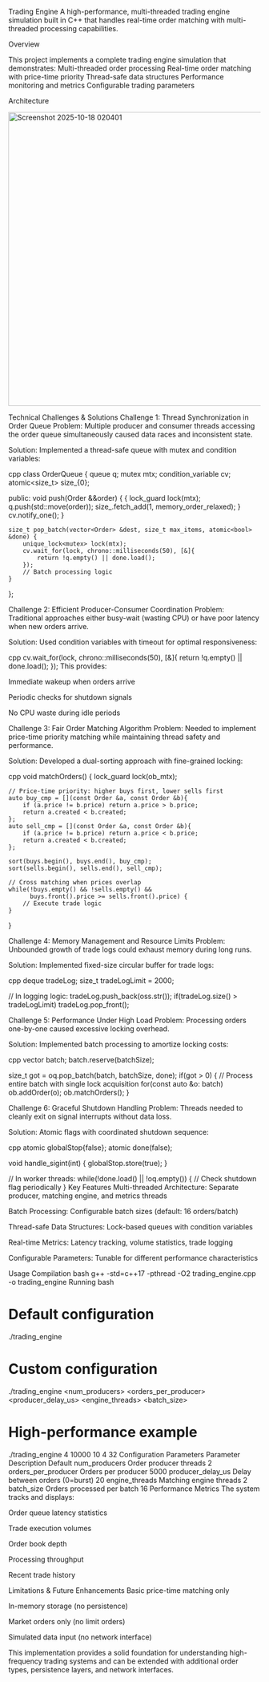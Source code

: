 Trading Engine
A high-performance, multi-threaded trading engine simulation built in C++ that handles real-time order matching with multi-threaded processing capabilities.

Overview

This project implements a complete trading engine simulation that demonstrates:
Multi-threaded order processing
Real-time order matching with price-time priority
Thread-safe data structures
Performance monitoring and metrics
Configurable trading parameters


Architecture

<img width="686" height="586" alt="Screenshot 2025-10-18 020401" src="https://github.com/user-attachments/assets/75a5f503-be92-4a63-ae69-e051a360303c" />


Technical Challenges & Solutions
Challenge 1: Thread Synchronization in Order Queue
Problem: Multiple producer and consumer threads accessing the order queue simultaneously caused data races and inconsistent state.

Solution: Implemented a thread-safe queue with mutex and condition variables:

cpp
class OrderQueue {
    queue<Order> q;
    mutex mtx;
    condition_variable cv;
    atomic<size_t> size_{0};

public:
    void push(Order &&order) {
        {
            lock_guard<mutex> lock(mtx);
            q.push(std::move(order));
            size_.fetch_add(1, memory_order_relaxed);
        }
        cv.notify_one();
    }
    
    size_t pop_batch(vector<Order> &dest, size_t max_items, atomic<bool> &done) {
        unique_lock<mutex> lock(mtx);
        cv.wait_for(lock, chrono::milliseconds(50), [&]{ 
            return !q.empty() || done.load(); 
        });
        // Batch processing logic
    }
};


Challenge 2: Efficient Producer-Consumer Coordination
Problem: Traditional approaches either busy-wait (wasting CPU) or have poor latency when new orders arrive.

Solution: Used condition variables with timeout for optimal responsiveness:

cpp
cv.wait_for(lock, chrono::milliseconds(50), [&]{ 
    return !q.empty() || done.load(); 
});
This provides:

Immediate wakeup when orders arrive

Periodic checks for shutdown signals

No CPU waste during idle periods



Challenge 3: Fair Order Matching Algorithm
Problem: Needed to implement price-time priority matching while maintaining thread safety and performance.

Solution: Developed a dual-sorting approach with fine-grained locking:

cpp
void matchOrders() {
    lock_guard<mutex> lock(ob_mtx);
    
    // Price-time priority: higher buys first, lower sells first
    auto buy_cmp = [](const Order &a, const Order &b){
        if (a.price != b.price) return a.price > b.price;
        return a.created < b.created;
    };
    auto sell_cmp = [](const Order &a, const Order &b){
        if (a.price != b.price) return a.price < b.price;
        return a.created < b.created;
    };

    sort(buys.begin(), buys.end(), buy_cmp);
    sort(sells.begin(), sells.end(), sell_cmp);
    
    // Cross matching when prices overlap
    while(!buys.empty() && !sells.empty() && 
          buys.front().price >= sells.front().price) {
        // Execute trade logic
    }
}





Challenge 4: Memory Management and Resource Limits
Problem: Unbounded growth of trade logs could exhaust memory during long runs.

Solution: Implemented fixed-size circular buffer for trade logs:

cpp
deque<string> tradeLog;
size_t tradeLogLimit = 2000;

// In logging logic:
tradeLog.push_back(oss.str());
if(tradeLog.size() > tradeLogLimit) tradeLog.pop_front();





Challenge 5: Performance Under High Load
Problem: Processing orders one-by-one caused excessive locking overhead.

Solution: Implemented batch processing to amortize locking costs:

cpp
vector<Order> batch;
batch.reserve(batchSize);

size_t got = oq.pop_batch(batch, batchSize, done);
if(got > 0) {
    // Process entire batch with single lock acquisition
    for(const auto &o: batch) ob.addOrder(o);
    ob.matchOrders();
}




Challenge 6: Graceful Shutdown Handling
Problem: Threads needed to cleanly exit on signal interrupts without data loss.

Solution: Atomic flags with coordinated shutdown sequence:

cpp
atomic<bool> globalStop{false};
atomic<bool> done(false);

void handle_sigint(int) {
    globalStop.store(true);
}

// In worker threads:
while(!done.load() || !oq.empty()) {
    // Check shutdown flag periodically
}
Key Features
Multi-threaded Architecture: Separate producer, matching engine, and metrics threads

Batch Processing: Configurable batch sizes (default: 16 orders/batch)

Thread-safe Data Structures: Lock-based queues with condition variables

Real-time Metrics: Latency tracking, volume statistics, trade logging

Configurable Parameters: Tunable for different performance characteristics

Usage
Compilation
bash
g++ -std=c++17 -pthread -O2 trading_engine.cpp -o trading_engine
Running
bash
# Default configuration
./trading_engine

# Custom configuration
./trading_engine <num_producers> <orders_per_producer> <producer_delay_us> <engine_threads> <batch_size>

# High-performance example
./trading_engine 4 10000 10 4 32
Configuration Parameters
Parameter	Description	Default
num_producers	Order producer threads	2
orders_per_producer	Orders per producer	5000
producer_delay_us	Delay between orders (0=burst)	20
engine_threads	Matching engine threads	2
batch_size	Orders processed per batch	16
Performance Metrics
The system tracks and displays:

Order queue latency statistics

Trade execution volumes

Order book depth

Processing throughput

Recent trade history

Limitations & Future Enhancements
Basic price-time matching only

In-memory storage (no persistence)

Market orders only (no limit orders)

Simulated data input (no network interface)





This implementation provides a solid foundation for understanding high-frequency trading systems and can be extended with additional order types, persistence layers, and network interfaces.




